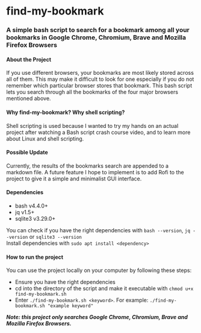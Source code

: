# find-my-bookmark

### A simple bash script to search for a bookmark among all your bookmarks in Google Chrome, Chromium, Brave and Mozilla Firefox Browsers 

#### About the Project

If you use different browsers, your bookmarks are most likely stored across all of them. This may make it difficult to look for one especially if you do not remember which particular browser stores that bookmark. This bash script lets you search through all the bookmarks of the four major browsers mentioned above.

#### Why find-my-bookmark? Why shell scripting?
Shell scripting is used because I wanted to try my hands on an actual project after watching a Bash script crash course video, and to learn more about Linux and shell scripting. 

#### Possible Update
Currently, the results of the bookmarks search are appended to a markdown file. A future feature I hope to implement is to add Rofi to the project to give it a simple and minimalist GUI interface.
 

#### Dependencies
- bash v4.4.0+
- jq v1.5+
- sqlite3 v3.29.0+

You can check if you have the right dependencies with `bash --version`, `jq --version` or `sqlite3 --version`<br>
Install dependencies with `sudo apt install <dependency>`

#### How to run the project
You can use the project locally on your computer by following these steps:
- Ensure you have the right dependencies
- cd into the directory of the script and make it executable with `chmod u+x find-my-bookmark.sh`
- Enter `./find-my-bookmark.sh <keyword>`. For example: `./find-my-bookmark.sh "example keyword"`

***Note: this project only searches Google Chrome, Chromium, Brave and Mozilla Firefox Browsers.***

